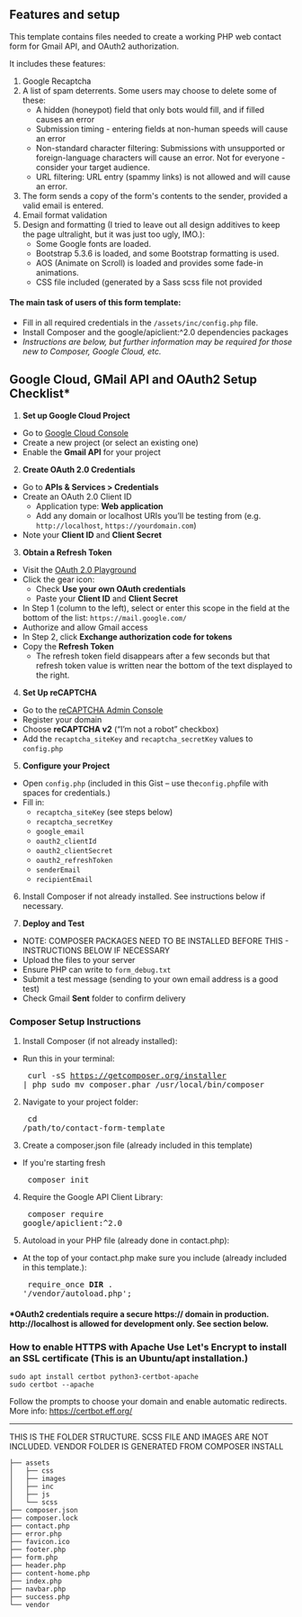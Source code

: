 ## Features and setup ##

This template contains files needed to create a working PHP web contact form for Gmail API, and OAuth2 authorization. 

It includes these features:
1. Google Recaptcha
2. A list of spam deterrents. Some users may choose to delete some of these:
   - A hidden (honeypot) field that only bots would fill, and if filled causes an error
   - Submission timing - entering fields at non-human speeds will cause an error
   - Non-standard character filtering: Submissions with unsupported or foreign-language characters will cause an error. Not for everyone - consider your target audience.
   - URL filtering: URL entry (spammy links) is not allowed and will cause an error.
3. The form sends a copy of the form's contents to the sender, provided a valid email is entered.
4. Email format validation
5. Design and formatting (I tried to leave out all design additives to keep the page ultralight, but it was just too ugly, IMO.):
    - Some Google fonts are loaded.
    - Bootstrap 5.3.6 is loaded, and some Bootstrap formatting is used.
    - AOS (Animate on Scroll) is loaded and provides some fade-in animations.
    - CSS file included (generated by a Sass scss file not provided
  
#### The main task of users of this form template: ####
- Fill in all required credentials in the `/assets/inc/config.php` file.
- Install Composer and the google/apiclient:^2.0 dependencies packages
- <em>Instructions are below, but further information may be required for those new to Composer, Google Cloud, etc.</em>

## Google Cloud, GMail API and OAuth2 Setup Checklist* ##

1. **Set up Google Cloud Project**
  - Go to [Google Cloud Console](https://console.cloud.google.com/) 
  - Create a new project (or select an existing one) 
  - Enable the **Gmail API** for your project 
  
2. **Create OAuth 2.0 Credentials** 
  - Go to **APIs & Services > Credentials** 
  - Create an OAuth 2.0 Client ID 
    - Application type: **Web application** 
    - Add any domain or localhost URIs you’ll be testing from (e.g. `http://localhost`, `https://yourdomain.com`) 
  - Note your **Client ID** and **Client Secret** 
  
3. **Obtain a Refresh Token** 
  - Visit the [OAuth 2.0 Playground](https://developers.google.com/oauthplayground/) 
  - Click the gear icon: 
    - Check **Use your own OAuth credentials** 
    - Paste your **Client ID** and **Client Secret** 
  - In Step 1 (column to the left), select or enter this scope in the field at the bottom of the list: `https://mail.google.com/` 
  - Authorize and allow Gmail access 
  - In Step 2, click **Exchange authorization code for tokens** 
  - Copy the **Refresh Token** 
    - The refresh token field disappears after a few seconds but that refresh token value is written near the bottom of the text displayed to the right.
   
4. **Set Up reCAPTCHA** 
  - Go to the [reCAPTCHA Admin Console](https://www.google.com/recaptcha/admin) 
  - Register your domain 
  - Choose **reCAPTCHA v2** (“I’m not a robot” checkbox) 
  - Add the `recaptcha_siteKey` and `recaptcha_secretKey` values to `config.php` 
  
5. **Configure your Project** 
  - Open `config.php` (included in this Gist – use the`config.php`file with spaces for credentials.) 
  - Fill in: 
    - `recaptcha_siteKey` (see steps below)
    - `recaptcha_secretKey`
    - `google_email` 
    - `oauth2_clientId` 
    - `oauth2_clientSecret` 
    - `oauth2_refreshToken` 
    - `senderEmail` 
    - `recipientEmail`

6. Install Composer if not already installed. See instructions below if necessary.
    
7. **Deploy and Test** 
  - NOTE: COMPOSER PACKAGES NEED TO BE INSTALLED BEFORE THIS - INSTRUCTIONS BELOW IF NECESSARY
  - Upload the files to your server 
  - Ensure PHP can write to `form_debug.txt` 
  - Submit a test message (sending to your own email address is a good test)
  - Check Gmail **Sent** folder to confirm delivery </pre>

### Composer Setup Instructions ###

1. Install Composer (if not already installed):
  - Run this in your terminal: <pre>
curl -sS https://getcomposer.org/installer | php
sudo mv composer.phar /usr/local/bin/composer
</pre>

2. Navigate to your project folder: <pre>
  cd /path/to/contact-form-template</pre>
 
3. Create a composer.json file (already included in this template) 
  - If you're starting fresh<pre>
composer init</pre>

4. Require the Google API Client Library: <pre>
composer require google/apiclient:^2.0</pre>

5. Autoload in your PHP file (already done in contact.php):
  - At the top of your contact.php make sure you include (already included in this template.):<pre>
require_once __DIR__ . '/vendor/autoload.php';</pre>

#### *OAuth2 credentials require a secure https:// domain in production. http://localhost is allowed for development only. See section below.

### How to enable HTTPS with Apache Use Let's Encrypt to install an SSL certificate (This is an Ubuntu/apt installation.)
  ``` 
  sudo apt install certbot python3-certbot-apache 
  sudo certbot --apache 
  ``` 
  
  Follow the prompts to choose your domain and enable automatic redirects. More info: https://certbot.eff.org/
  

* * *


THIS IS THE FOLDER STRUCTURE. SCSS FILE AND IMAGES ARE NOT INCLUDED.
VENDOR FOLDER IS GENERATED FROM COMPOSER INSTALL

```
├── assets
│   ├── css
│   ├── images
│   ├── inc
│   ├── js
│   └── scss
├── composer.json
├── composer.lock
├── contact.php
├── error.php
├── favicon.ico
├── footer.php
├── form.php
├── header.php
├── content-home.php
├── index.php
├── navbar.php
├── success.php
└── vendor
```
